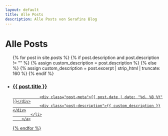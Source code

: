 ```yaml
---
layout: default
title: Alle Posts
description: Alle Posts von Serafins Blog
---
```


# Alle Posts

<ul class="postlist">
    {% for post in site.posts %}
        {% if post.description and post.description != "" %}
            {% assign custom_description = post.description %}
        {% else %}
            {% assign custom_description = post.excerpt | strip_html | truncate: 160 %}
        {% endif %}
        <a href="{{ post.url | relative_url }}">
            <li>
                <h3>{{ post.title }}</h3>
                
                <div class="post-meta">{{ post.date | date: "%d. %B %Y" }}</div>
                <div class="post-description">{{ custom_description }}</div>
            </li>
        </a>
  {% endfor %}
</ul>


